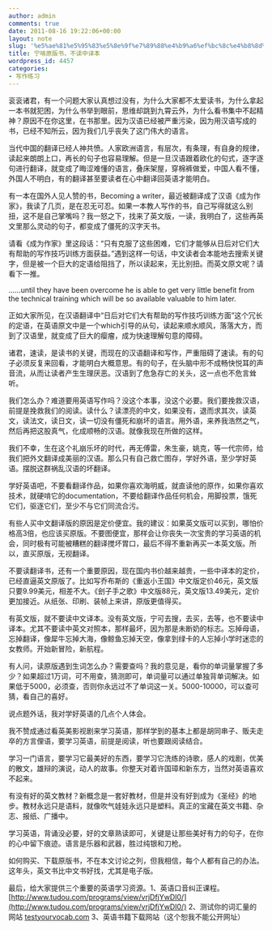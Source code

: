 ```yaml
---
author: admin
comments: true
date: 2011-08-16 19:22:06+00:00
layout: note
slug: '%e5%ae%81%e5%95%83%e5%8e%9f%e7%89%88%e4%b9%a6%ef%bc%8c%e4%b8%8d%e8%af%bb%e4%b8%ad%e8%af%91%e6%9c%ac'
title: 宁啃原版书，不读中译本
wordpress_id: 4457
categories:
- 写作练习
---
```


衮衮诸君，有一个问题大家认真想过没有，为什么大家都不太爱读书，为什么拿起一本书就犯困，为什么书举到眼前，思维却跳到九霄云外，为什么看书集中不起精神？原因不在你这里，在书那里。因为汉语已经被严重污染，因为用汉语写成的书，已经不知所云，因为我们几乎丧失了这门伟大的语言。

当代中国的翻译已经人神共愤。人家欧洲语言，有层次，有条理，有自身的规律，读起来朗朗上口，再长的句子也容易理解。但是一旦汉语跟着欧化的句式，逐字逐句进行翻译，就变成了晦涩难懂的语言，叠床架屋，穿棉裤做爱，中国人看不懂，外国人不明白，有的翻译甚至要读者在心中翻译回英语才能明白。

有一本在国外人见人赞的书，Becoming a writer，最近被翻译成了汉语《成为作家》，我读了几页，是在忍无可忍。如果一本教人写作的书，自己写得就这么别扭，这不是自己掌嘴吗？我一怒之下，找来了英文版，一读，我明白了，这些再英文里那么灵动的句子，都变成了僵死的汉字天书。

请看《成为作家》里这段话：“只有克服了这些困难，它们才能够从日后对它们大有帮助的写作技巧训练方面获益。”遇到这样一句话，中文读者会本能地去搜索关键字，但是被一个巨大的定语给阻挡了，所以读起来，无比别扭。而英文原文呢？请看下一推。

……until they have  been overcome he is able to get very little benefit from the technical training which will be so available valuable to him later.

正如大家所见，在汉语翻译中“日后对它们大有帮助的写作技巧训练方面”这个冗长的定语，在英语原文中是一个which引导的从句，读起来顺水顺风，落落大方，而到了汉语里，就变成了巨大的瘿瘤，成为快速理解句意的障碍。

诸君，速读，是读书的关键，而现在的汉语翻译和写作，严重阻碍了速读。有的句子必须反复来回看，才能明白大概意思。有的句子，在头脑中形不成畅快悦耳的声音流，从而让读者产生生理厌恶。汉语到了危急存亡的关头，这一点也不危言耸听。

我们怎么办？难道要用英语写作吗？没这个本事，没这个必要。我们要挽救汉语，前提是挽救我们的阅读。读什么？读漂亮的中文，如果没有，退而求其次，读英文，读法文，读日文，读一切没有僵死和崩坏的语言。用外语，来养我浩然之气，然后再把这股真气，化成顺畅的汉语。就像我现在所做的这样。

我们不幸，生在这个礼崩乐坏的时代，再无傅雷，朱生豪，姚克，等一代宗师，给我们把外文翻译成美丽的汉语。那么只有自己救亡图存，学好外语，至少学好英语。摆脱这群祸乱汉语的坏翻译。

学好英语吧，不要看翻译作品，如果你喜欢海明威，就直读他的原作，如果你喜欢技术，就硬啃它的documentation，不要给翻译作品任何机会，用脚投票，饿死它们，驱逐它们，至少不与它们同流合污。

有些人买中文翻译版的原因是定价便宜。我的建议：如果英文版可以买到，哪怕价格高3倍，也应该买原版。不要图便宜，那样会让你丧失一次宝贵的学习英语的机会，同时极有可能被糟糕的翻译搅坏胃口，最后不得不重新再买一本英文版。所以，直买原版，无视翻译。

不要读翻译书，还有一个重要原因，现在国内书价越来越贵，一些中译本的定价，已经直逼英文原版了。比如写乔布斯的《重返小王国》中文版定价46元，英文版只要9.99美元，相差不大。《刽子手之歌》中文版88元，英文版13.49美元，定价更加接近。从纸张、印刷、装帧上来讲，原版更值得买。

有英文版，就不要读中文译本。没有英文版，宁可去搜，去买，去等，也不要读中译本。尤其不要读中英文对照本，那样最坏，因为那是未断奶的标志。忘掉母语，忘掉翻译，像犀牛忘掉大海，像鲸鱼忘掉天空，像拿到绿卡的人忘掉小学时迷恋的女教师。开始新冒险，新航程。

有人问，读原版遇到生词怎么办？需要查吗？我的意见是，看你的单词量掌握了多少？如果超过1万词，可不用查，猜测即可，单词量可以通过单独背单词解决。如果低于5000，必须查，否则你永远过不了单词这一关。5000-10000，可以查可猜，看自己的喜好。

说点题外话，我对学好英语的几点个人体会。

我不赞成通过看英美影视剧来学习英语，那样学到的基本上都是胡同串子、贩夫走卒的方言俚语，要学习英语，前提是阅读，听也要跟阅读结合。

学习一门语言，要学习它最美好的东西，要学习它洗练的诗歌，感人的戏剧，优美的散文，雄辩的演说，动人的故事。你整天对着许国璋和新东方，当然对英语喜欢不起来。

有没有好的英文教材？新概念是一套好教材，但是并没有好到成为《圣经》的地步。教材永远只是语料，就像吹气娃娃永远只是塑料。真正的宝藏在英文书籍、杂志、报纸、广播中。

学习英语，背诵没必要，好的文章熟读即可，关键是让那些美好有力的句子，在你的心中留下痕迹。语言是乐器和武器，胜过纯银和刀枪。

如何购买、下载原版书，不在本文讨论之列，但我相信，每个人都有自己的办法。这年头，英文书比中文书好找，尤其是电子版。

最后，给大家提供三个重要的英语学习资源。1、英语口音纠正课程。 [http://www.tudou.com/programs/view/vrjDfjYwDI0/](http://www.tudou.com/programs/view/vrjDfjYwDI0/) 2、测试你的词汇量的网站 [testyourvocab.com](http://testyourvocab.com) 3、英语书籍下载网站（这个恕我不能公开网址）


